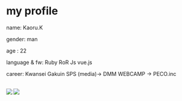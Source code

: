 # my profile 
 name: Kaoru.K
 
 gender: man

 age : 22

 language & fw: Ruby RoR Js vue.js

 career: Kwansei Gakuin SPS (media)→ DMM WEBCAMP → PECO.inc

 <br>

<a href="https://github.com/anuraghazra/github-readme-stats">
   <img align="left" src="https://github-readme-stats.vercel.app/api/top-langs/?username=kaoru-kk&layout=compact)](https://github.com/anuraghazra/github-readme-stats" />
</a>
<a href="https://github.com/anuraghazra/github-readme-stats">
  <img align="left" src="https://github-readme-stats.vercel.app/api?username=kaoru-kk&show_icons=true&theme=radical" />
</a> 
